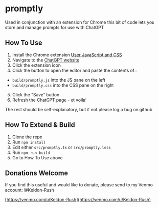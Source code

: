 # promptly
Used in conjunction with an extension for Chrome this bit of code lets you store and manage prompts for use with ChatGPT

## How To Use
1. Install the Chrome extension [User JavaScript and CSS](https://chrome.google.com/webstore/detail/user-javascript-and-css/nbhcbdghjpllgmfilhnhkllmkecfmpld)
2. Navigate to the [ChatGPT website](https://chat.openai.com/chat/)
3. Click the extension icon
4. Click the button to open the editor and paste the contents of :
* `build/promptly.js` into the JS pane on the left
* `build/promptly.css` into the CSS pane on the right
5. Click the "Save" button
6. Refresh the ChatGPT page - et voila!

The rest should be self-explanatory, but if not please log a bug on github.

## How To Extend & Build
1. Clone the repo
2. Run `npm install`
3. Edit either `src/promptly.ts` or `src/promptly.less`
4. Run `npm run build`
5. Go to How To Use above


## Donations Welcome
If you find this useful and would like to donate, please send to my Venmo account: @Keldon-Rush

[https://venmo.com/u/Keldon-Rush](https://venmo.com/u/Keldon-Rush)
